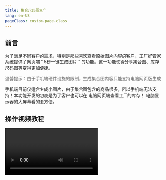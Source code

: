 ```yaml
---
title: 集合尺码图生产
lang: en-US
pageClass: custom-page-class
---
```


## 前言

为了满足不同客户的需求，特别是那些喜欢查看原始图片内容的客户，工厂好管家系统提供了网页端 <span class="weight-text"> “ 5秒一键生成图片 ” </span> 的功能。这一功能使得分享集合图、库存尺码图等变得更加便捷。

<span class="fan-tips" style="color:#666; border-bottom:none;">温馨提示：由于手机端硬件设施的限制，生成集合图内容只能支持电脑网页版生成</span>

手机端目前仅适合生成小图片，由于集合图包含的商品很多，所以手机端无法支持！本功能开发的初衷是为了客户也可以在<span class="underline-text"> 电脑网页端查看工厂的库存！ </span>电脑显示器的大屏幕看的更方便。

## 操作视频教程

<video src="https://perfect.yanxi.site/md/cms-video/painter.mp4" controls/>

## 如何使用网页端生成图片

> 使用 “ 图片一键生成 ” 功能路径：<span class="underline-text"> 【我的】-【用户工具】-【更多】-【库存概要】- 【电脑网页访问】 </span>

## 支持的图片生成工具

目前，系统支持以下两种图片生成工具：

- **库存概要图**：展示库存的总体情况，包括各尺码的库存数量。
- **商品集合图**：展示特定商品集合的详细信息。

<div class="inline-container">
    <img src="/public/img/assists/painter/painter-03.jpg" alt="" class="fancybox" data-fancybox="gallery" width="100%">
</div>
<div class="inline-container">
    <img src="/public/img/assists/painter/painter-01.jpg" alt="" class="fancybox" data-fancybox="gallery" width="100%">
</div>
<div class="inline-container">
    <img src="/public/img/assists/painter/painter-02.jpg" alt="" class="fancybox" data-fancybox="gallery" width="100%">
</div>

## 生成的图片示例

- **库存尺码图**：仅展示尺码数量少于警戒线以及断码的商品。充足库存的商品将用 ✅ 标记代替
- **商品集合图**：展示商品的集合信息

> 一下两张图片均使用网页端 一键生成集合图方式生成！管理员可以直接把生成的图片一键分享给客户

<div class="inline-container">
    <img src="/public/img/assists/painter/painter-04.jpg" alt="" class="fancybox" data-fancybox="gallery" width="100%">
</div>

<div class="inline-container">
    <img src="/public/img/assists/painter/painter-05.png" alt="" class="fancybox" data-fancybox="gallery" width="100%">
</div>


通过上述步骤生成的图片可以直接分享给客户，简化了传统的集合图制作过程，提高了工作效率，同时也为客户提供了直观的商品信息。
通过这一功能，工厂好管家系统使得与客户的<span class="highlight-text"> 沟通更加高效 </span>，同时确保了信息的准确性和及时性。